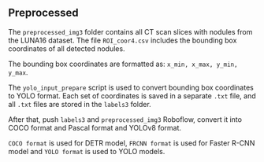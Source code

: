 ## Preprocessed

The `preprocessed_img3` folder contains all CT scan slices with nodules from the LUNA16 dataset. The file `ROI_coor4.csv` includes the bounding box coordinates of all detected nodules.

The bounding box coordinates are formatted as: `x_min, x_max, y_min, y_max`.

The `yolo_input_prepare` script is used to convert bounding box coordinates to YOLO format. Each set of coordinates is saved in a separate `.txt` file, and all `.txt` files are stored in the `labels3` folder.

After that, push `labels3` and `preprocessed_img3` Roboflow, convert it into COCO format and Pascal format and YOLOv8 format.

`COCO format` is used for DETR model, `FRCNN format` is used for Faster R-CNN model and `YOLO format` is used to YOLO models.